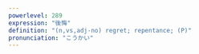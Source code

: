 ```yaml
---
powerlevel: 289
expression: "後悔"
definition: "(n,vs,adj-no) regret; repentance; (P)"
pronunciation: "こうかい"
---
```

